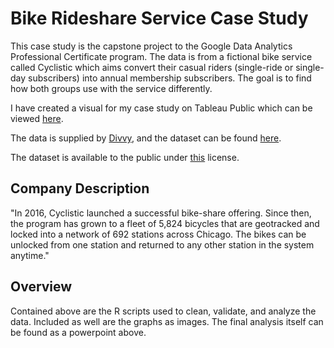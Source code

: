 # Bike Rideshare Service Case Study

This case study is the capstone project to the Google Data Analytics Professional Certificate program. The data is from a fictional bike service called Cyclistic which aims convert their casual riders (single-ride or single-day subscribers) into annual membership subscribers. The goal is to find how both groups use with the service differently.

I have created a visual for my case study on Tableau Public which can be viewed [here](https://public.tableau.com/views/CyclisticData_16629159640350/Dashboard1?:language=en-US&:display_count=n&:origin=viz_share_link).

The data is supplied by [Divvy](https://www.divvybikes.com/about), and the dataset can be found [here](https://divvy-tripdata.s3.amazonaws.com/index.html).

The dataset is available to the public under [this](https://ride.divvybikes.com/data-license-agreement) license.

## Company Description

"In 2016, Cyclistic launched a successful bike-share offering. Since then, the program has grown to a fleet of 5,824 bicycles that are geotracked and locked into a network of 692 stations across Chicago. The bikes can be unlocked from one station and returned to any other station in the system anytime."

## Overview

Contained above are the R scripts used to clean, validate, and analyze the data. Included as well are the graphs as images. The final analysis itself can be found as a powerpoint above.
